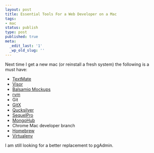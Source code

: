 ```yaml
---
layout: post
title: Essential Tools For a Web Developer on a Mac
tags:
- mac
status: publish
type: post
published: true
meta:
  _edit_last: '1'
  _wp_old_slug: ''
---
```

Next time I get a new mac (or reinstall a fresh system) the following is a must have:
<ul>
<li><a href="http://macromates.com/">TextMate</a></li>
<li><a href="http://visor.binaryage.com/">Visor</a></li>
<li><a href="http://www.balsamiq.com/products/mockups">Balsamiq Mockups</a></li>
<li><a href="http://rvm.beginrescueend.com/">rvm</a></li>
<li>Git</li>
<li><a href="http://gitx.frim.nl/">GitX</a></li>
<li><a href="http://www.blacktree.com/">Qucksilver</a></li>
<li><a href="http://www.sequelpro.com/">SequelPro</a></li>
<li><a href="http://mongohub.todayclose.com/">MongoHub</a></li>
<li>Chrome Mac developer branch</li>
<li><a href="http://github.com/mxcl/homebrew">Homebrew</a></li>
<li><a href="http://pypi.python.org/pypi/virtualenv">Virtualenv</a></li>
</ul>


I am still looking for a better replacement to pgAdmin.
